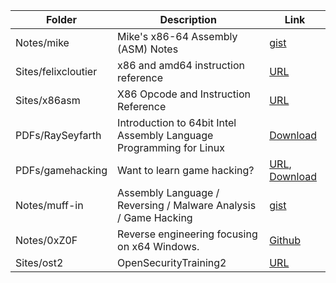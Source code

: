 |   Folder   | Description | Link |
| ---------- | ----------- | ---- |
| Notes/mike | Mike's x86-64 Assembly (ASM) Notes | [gist](https://gist.github.com/mikesmullin/6259449) |
| Sites/felixcloutier | x86 and amd64 instruction reference | [URL](https://www.felixcloutier.com/x86) |
| Sites/x86asm | X86 Opcode and Instruction Reference | [URL](http://ref.x86asm.net) |
| PDFs/RaySeyfarth | Introduction to 64bit Intel Assembly Language Programming for Linux | [Download](http://library.bagrintsev.me/ASM/Introduction%20to%2064bit%20Intel%20Assembly%20Language%20Programming%20for%20Linux.2011.pdf) |
| PDFs/gamehacking | Want to learn game hacking? | [URL](https://gamehacking.academy/), [Download](https://gamehacking.academy/GameHackingAcademy.pdf)
| Notes/muff-in | Assembly Language / Reversing / Malware Analysis / Game Hacking | [gist](https://gist.github.com/muff-in/ff678b1fda17e6188aa0462a99626121) |
| Notes/0xZ0F | Reverse engineering focusing on x64 Windows. | [Github](https://github.com/0xZ0F/Z0FCourse_ReverseEngineering) |
| Sites/ost2 | OpenSecurityTraining2 | [URL](p.ost2.fyi) |
